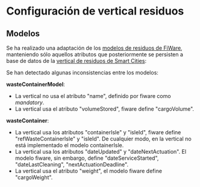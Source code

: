 # Configuración de vertical residuos

## Modelos

Se ha realizado una adaptación de los [modelos de residuos de FiWare](https://fiware-datamodels.readthedocs.io/en/latest/WasteManagement/doc/introduction/index.html), manteniendo sólo aquellos atributos que posteriormente se persisten a base de datos de la [vertical de residuos de Smart Cities](https://github.com/telefonicasc/dumps-vertical/blob/master/model/db/ddls.sql):

Se han detectado algunas inconsistencias entre los modelos:

**wasteContainerModel**:

- La vertical no usa el atributo "name", definido por fiware como *mandatory*.
- La vertical usa el atributo "volumeStored", fiware define "cargoVolume".

**wasteContainer**:

- La vertical usa los atributos "containerIsle" y "isleId", fiware define "refWasteContainerIsle" y "isleId". De cualquier modo, en la vertical no está implementado el modelo containerIsle.
- La vertical usa los atributos "dateUpdated" y "dateNextActuation". El modelo fiware, sin embargo, define "dateServiceStarted", "dateLastCleaning", "nextActuationDeadline".
- La vertical usa el atributo "weight", el modelo fiware define "cargoWeight".
